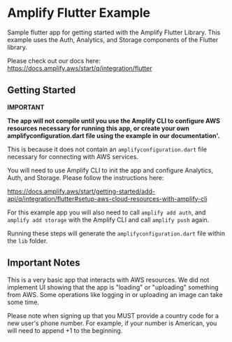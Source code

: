 # Amplify Flutter Example

Sample flutter app for getting started with the Amplify Flutter Library.  This example uses the Auth, Analytics, and Storage components of the Flutter library. 

Please check out our docs here:
https://docs.amplify.aws/start/q/integration/flutter

## Getting Started

**IMPORTANT** 

**The app will not compile until you use the Amplify CLI to configure AWS resources necessary for running this app, or create your own amplifyconfiguration.dart file using the example in our documentation'.** 

This is because it does not contain an `amplifyconfiguration.dart` file necessary for connecting with AWS services.

You will need to use Amplify CLI to init the app and configure Analytics, Auth, and Storage. Please follow the instructions here: 

https://docs.amplify.aws/start/getting-started/add-api/q/integration/flutter#setup-aws-cloud-resources-with-amplify-cli

For this example app you will also need to call `amplify add auth`, and `amplify add storage` with the Amplify CLI and call `amplify push` again.  

Running these steps will generate the `amplifyconfiguration.dart` file within the `lib` folder. 

## Important Notes 

This is a very basic app that interacts with AWS resources. We did not implement UI showing that the app is "loading" or "uploading" something from AWS. Some operations like logging in or uploading an image can take some time.

Please note when signing up that you MUST provide a country code for a new user's phone number.  For example, if your number is American, you will need to append +1 to the beginning.



